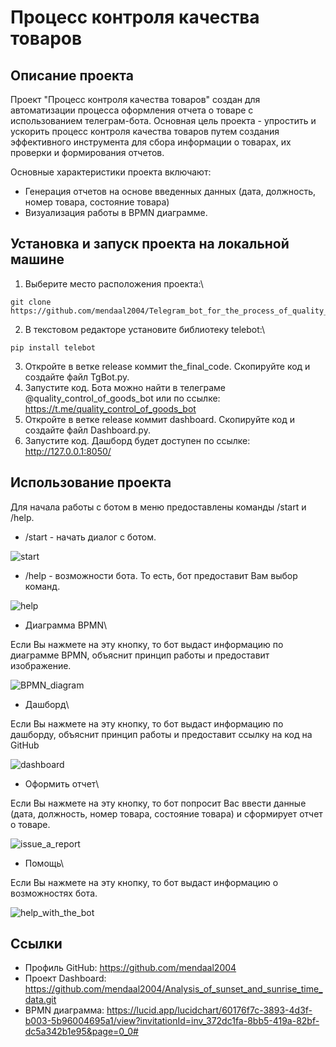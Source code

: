 # Процесс контроля качества товаров

## Описание проекта

Проект "Процесс контроля качества товаров" создан для автоматизации процесса оформления отчета о товаре с использованием телеграм-бота.
Основная цель проекта - упростить и ускорить процесс контроля качества товаров путем создания эффективного инструмента для сбора информации о товарах, их проверки и формирования отчетов.

 Основные характеристики проекта включают:
* Генерация отчетов на основе введенных данных (дата, должность, номер товара, состояние товара)
* Визуализация работы в BPMN диаграмме.

## Установка и запуск проекта на локальной машине
1. Выберите место расположения проекта:\
```
git clone https://github.com/mendaal2004/Telegram_bot_for_the_process_of_quality_control_of_goods.git
```
2. В текстовом редакторе установите библиотеку telebot:\
```
pip install telebot
```
3. Откройте в ветке release коммит the_final_code. Скопируйте код и создайте файл TgBot.py.
4. Запустите код. Бота можно найти в телеграме @quality_control_of_goods_bot или по ссылке: https://t.me/quality_control_of_goods_bot
5. Откройте в ветке release коммит dashboard. Скопируйте код и создайте файл Dashboard.py.
6. Запустите код. Дашборд будет доступен по ссылке: <http://127.0.0.1:8050/>

## Использование проекта
Для начала работы с ботом в меню предоставлены команды /start и /help.
* /start - начать диалог с ботом.

![start](https://github.com/mendaal2004/Telegram_bot_for_the_process_of_quality_control_of_goods/assets/134377794/d72f4b2e-77e3-453c-a214-59e9c8f4d327)

* /help - возможности бота. То есть, бот предоставит Вам выбор команд.

![help](https://github.com/mendaal2004/Telegram_bot_for_the_process_of_quality_control_of_goods/assets/134377794/17caeded-96f2-4508-8cc4-a63eb8ab7b8f)
  
  * Диаграмма BPMN\
    
Если Вы нажмете на эту кнопку, то бот выдаст информацию по диаграмме BPMN, объяснит принцип работы и предоставит изображение.

![BPMN_diagram](https://github.com/mendaal2004/Telegram_bot_for_the_process_of_quality_control_of_goods/assets/134377794/e188d12e-30d4-4b4b-932d-d853431bc8fb)
  
  * Дашборд\
    
Если Вы нажмете на эту кнопку, то бот выдаст информацию по дашборду, объяснит принцип работы и  предоставит ссылку на код на GitHub

![dashboard](https://github.com/mendaal2004/Telegram_bot_for_the_process_of_quality_control_of_goods/assets/134377794/97b100d4-974a-401f-8936-43e9f2d3f365)
    
  * Оформить отчет\
    
Если Вы нажмете на эту кнопку, то бот попросит Вас ввести данные (дата, должность, номер товара, состояние товара) и сформирует отчет о товаре.

![issue_a_report](https://github.com/mendaal2004/Telegram_bot_for_the_process_of_quality_control_of_goods/assets/134377794/4f1eec1f-3180-468e-87e6-e780c2138e21)

  * Помощь\
    
Если Вы нажмете на эту кнопку, то бот выдаст информацию о возможностях бота.

![help_with_the_bot](https://github.com/mendaal2004/Telegram_bot_for_the_process_of_quality_control_of_goods/assets/134377794/f17648ac-94ec-4b8c-b583-27a2a89ab856)

## Ссылки
* Профиль GitHub: <https://github.com/mendaal2004>
* Проект Dashboard: <https://github.com/mendaal2004/Analysis_of_sunset_and_sunrise_time_data.git>
* BPMN диаграмма: <https://lucid.app/lucidchart/60176f7c-3893-4d3f-b003-5b96004695a1/view?invitationId=inv_372dc1fa-8bb5-419a-82bf-dc5a342b1e95&page=0_0#>
